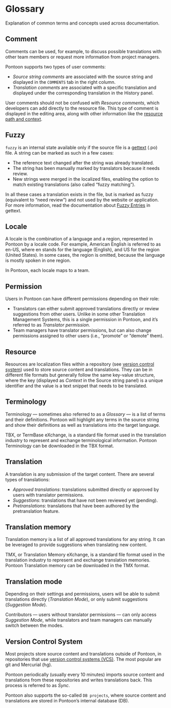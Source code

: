 # Glossary

Explanation of common terms and concepts used across documentation.

<!-- toc -->

## Comment

Comments can be used, for example, to discuss possible translations with other team members or request more information from project managers.

Pontoon supports two types of user comments:
* *Source string comments* are associated with the source string and displayed in the `COMMENTS` tab in the right column.
* *Translation comments* are associated with a specific translation and displayed under the corresponding translation in the History panel.

User comments should not be confused with *Resource comments*, which developers can add directly to the resource file. This type of comment is displayed in the editing area, along with other information like the [resource path and context](#resource).

## Fuzzy

`fuzzy` is an internal state available only if the source file is a [gettext](https://www.gnu.org/software/gettext/manual/html_node/PO-Files.html) (.po) file. A string can be marked as such in a few cases:
* The reference text changed after the string was already translated.
* The string has been manually marked by translators because it needs review.
* New strings were merged in the localized files, enabling the option to match existing translations (also called “fuzzy matching”).

In all these cases a translation exists in the file, but is marked as fuzzy (equivalent to “need review”) and not used by the website or application. For more information, read the documentation about [Fuzzy Entries](https://www.gnu.org/software/gettext/manual/html_node/Fuzzy-Entries.html#Fuzzy-Entries) in gettext.

## Locale

A locale is the combination of a language and a region, represented in Pontoon by a locale code. For example, American English is referred to as en-US, where en stands for the language (English), and US for the region (United States). In some cases, the region is omitted, because the language is mostly spoken in one region.

In Pontoon, each locale maps to a team.

## Permission

Users in Pontoon can have different permissions depending on their role:
* Translators can either submit approved translations directly or review suggestions from other users. Unlike in some other Translation Management Systems, this is a single permission in Pontoon, and it’s referred to as *Translator permission*.
* Team managers have translator permissions, but can also change permissions assigned to other users (i.e., ”promote” or ”demote” them).

## Resource

Resources are localization files within a repository (see [version control system](#version-control-system)) used to store source content and translations. They can be in different file formats but generally follow the same key-value structure, where the key (displayed as *Context* in the Source string panel) is a unique identifier and the value is a text snippet that needs to be translated.

## Terminology

Terminology — sometimes also referred to as a *Glossary* — is a list of terms and their definitions. Pontoon will highlight any terms in the source string and show their definitions as well as translations into the target language.

TBX, or TermBase eXchange, is a standard file format used in the translation industry to represent and exchange terminological information. Pontoon Terminology can be downloaded in the TBX format.

## Translation

A translation is any submission of the target content. There are several types of translations:
* *Approved translations*: translations submitted directly or approved by users with translator permissions.
* *Suggestions*: translations that have not been reviewed yet (pending).
* *Pretranslations*: translations that have been authored by the pretranslation feature.

## Translation memory

Translation memory is a list of all approved translations for any string. It can be leveraged to provide suggestions when translating new content.

TMX, or Translation Memory eXchange, is a standard file format used in the translation industry to represent and exchange translation memories. Pontoon Translation memory can be downloaded in the TMX format.

## Translation mode

Depending on their settings and permissions, users will be able to submit translations directly (*Translation Mode*), or only submit suggestions (*Suggestion Mode*).

Contributors — users without translator permissions — can only access *Suggestion Mode*, while translators and team managers can manually switch between the modes.

## Version Control System

Most projects store source content and translations outside of Pontoon, in repositories that use [version control systems (VCS)](https://en.wikipedia.org/wiki/Version_control). The most popular are git and Mercurial (hg).

Pontoon periodically (usually every 10 minutes) imports source content and translations from these repositories and writes translations back. This process is referred to as *Sync*.

Pontoon also supports the so-called `DB projects`, where source content and translations are stored in Pontoon’s internal database (DB).
